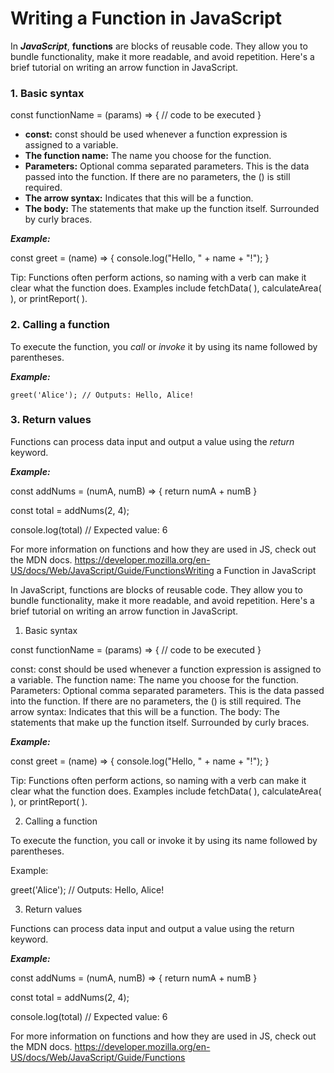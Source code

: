 # Writing a Function in JavaScript

In ***JavaScript***, __functions__ are blocks of reusable code. They allow you to bundle functionality, make it more readable, and avoid repetition. Here's a brief tutorial on writing an arrow function in JavaScript.

### 1. Basic syntax

const functionName = (params) => {
  // code to be executed
}

* **const:** const should be used whenever a function expression is assigned to a variable.
* **The function name:** The name you choose for the function.
* **Parameters:** Optional comma separated parameters. This is the data passed into the function. If there are no parameters, the () is still required.
* __The arrow syntax:__ Indicates that this will be a function.
* __The body:__ The statements that make up the function itself. Surrounded by curly braces.

***Example:***

const greet = (name) => {
  console.log("Hello, " + name + "!");
}

Tip: Functions often perform actions, so naming with a verb can make it clear what the function does. Examples include fetchData( ), calculateArea( ), or printReport( ). 

### 2. Calling a function

To execute the function, you _call_ or *invoke* it by using its name followed by parentheses.

***Example:***

`greet('Alice'); // Outputs: Hello, Alice!`

### 3. Return values

Functions can process data input and output a value using the _return_ keyword.

***Example:*** 

const addNums = (numA, numB) => {
  return numA + numB
}

const total = addNums(2, 4);

console.log(total) // Expected value: 6

For more information on functions and how they are used in JS, check out the MDN docs. 
https://developer.mozilla.org/en-US/docs/Web/JavaScript/Guide/FunctionsWriting a Function in JavaScript

In JavaScript, functions are blocks of reusable code. They allow you to bundle functionality, make it more readable, and avoid repetition. Here's a brief tutorial on writing an arrow function in JavaScript.

1. Basic syntax

const functionName = (params) => {
  // code to be executed
}

const: const should be used whenever a function expression is assigned to a variable.
The function name: The name you choose for the function.
Parameters: Optional comma separated parameters. This is the data passed into the function. If there are no parameters, the () is still required.
The arrow syntax: Indicates that this will be a function.
The body: The statements that make up the function itself. Surrounded by curly braces.

***Example:***

const greet = (name) => {
  console.log("Hello, " + name + "!");
}

Tip: Functions often perform actions, so naming with a verb can make it clear what the function does. Examples include fetchData( ), calculateArea( ), or printReport( ). 

2. Calling a function

To execute the function, you call or invoke it by using its name followed by parentheses.

Example:

greet('Alice'); // Outputs: Hello, Alice!

3. Return values

Functions can process data input and output a value using the return keyword.

***Example:*** 

const addNums = (numA, numB) => {
  return numA + numB
}

const total = addNums(2, 4);

console.log(total) // Expected value: 6

For more information on functions and how they are used in JS, check out the MDN docs. 
https://developer.mozilla.org/en-US/docs/Web/JavaScript/Guide/Functions